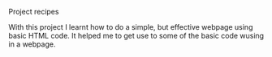 Project recipes

With this project I learnt how to do a simple, but effective webpage using basic HTML code. It helped me to get use to some of the basic code wusing in a webpage.

